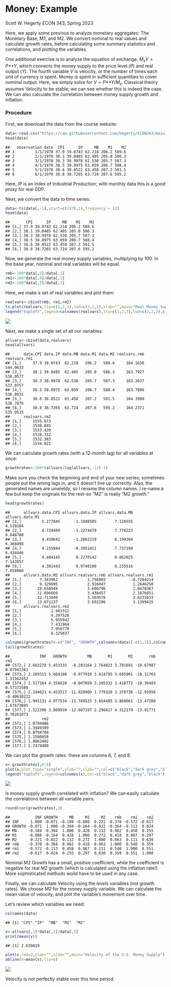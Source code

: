 Money: Example
================
Scott W. Hegerty
ECON 343, Spring 2023

Here, we apply some previous to analyze monetary aggregates: The
Monetary Base, M1, and M2. We convert nominal to real values and
calculate growth rates, before calculating some summary statistics and
correlations, and plotting the variables.

One additional exercise is to analyze the equation of exchange,
*M*<sub>*s*</sub>*V* = *P**Y*, which connects the money supply to the
price level (*P*) and real output (*Y*). The fourth variable *V* is
velocity, or the number of times each unit of currency is spent. Money
is spent in sufficient quantities to cover nominal output. Here, we
simply solve for *V* = *P**Y*/*M*<sub>*s*</sub>. Classical theory
assumes Velocity to be stable; we can see whether this is indeed the
case. We can also calculate the correlation between money supply growth
and inflation.

### Procedure

First, we download the data from the course website:

``` r
data<-read.csv("https://raw.githubusercontent.com/hegerty/ECON343/main/MoneyData343.csv",header=TRUE)
head(data)
```

    ##   observation_date  CPI      IP     MB    M1    M2
    ## 1         1/1/1970 37.9 39.0743 62.218 206.2 589.6
    ## 2         2/1/1970 38.1 39.0485 62.405 205.0 586.3
    ## 3         3/1/1970 38.3 38.9978 62.530 205.7 587.3
    ## 4         4/1/1970 38.5 38.8975 63.059 206.7 588.4
    ## 5         5/1/1970 38.6 38.8522 63.458 207.2 591.5
    ## 6         6/1/1970 38.8 38.7265 63.724 207.6 595.2

Here, *IP* is an index of Industrial Production; with monthly data this
is a good proxy for real GDP.

Next, we convert the data to time series:

``` r
data<-ts(data[,-1],start=c(1970,1),frequency = 12)
head(data)
```

    ##       CPI      IP     MB    M1    M2
    ## [1,] 37.9 39.0743 62.218 206.2 589.6
    ## [2,] 38.1 39.0485 62.405 205.0 586.3
    ## [3,] 38.3 38.9978 62.530 205.7 587.3
    ## [4,] 38.5 38.8975 63.059 206.7 588.4
    ## [5,] 38.6 38.8522 63.458 207.2 591.5
    ## [6,] 38.8 38.7265 63.724 207.6 595.2

Now, we generate the real money supply variables, multiplying by 100. In
the base year, nominal and real variables will be equal.

``` r
rmb<-100*data[,3]/data[,1]
rm1<-100*data[,4]/data[,1]
rm2<-100*data[,5]/data[,1]
```

Here, we make a set of real variables and plot them:

``` r
realvars<-cbind(rmb, rm1,rm2)
ts.plot(realvars,lty=c(1,2,3),lwd=c(2,2,2),xlab="",main="Real Money Supply")
legend("topleft",legend=colnames(realvars),lty=c(1,2,3),lwd=c(2,2,2),bty="n")
```

![](Money_Notes_files/figure-gfm/real-1.png)<!-- -->

Next, we make a single set of all our variables:

``` r
allvars<-cbind(data,realvars)
head(allvars)
```

    ##      data.CPI data.IP data.MB data.M1 data.M2 realvars.rmb realvars.rm1
    ## [1,]     37.9 39.0743  62.218   206.2   589.6     164.1636     544.0633
    ## [2,]     38.1 39.0485  62.405   205.0   586.3     163.7927     538.0577
    ## [3,]     38.3 38.9978  62.530   205.7   587.3     163.2637     537.0757
    ## [4,]     38.5 38.8975  63.059   206.7   588.4     163.7896     536.8831
    ## [5,]     38.6 38.8522  63.458   207.2   591.5     164.3990     536.7876
    ## [6,]     38.8 38.7265  63.724   207.6   595.2     164.2371     535.0515
    ##      realvars.rm2
    ## [1,]     1555.673
    ## [2,]     1538.845
    ## [3,]     1533.420
    ## [4,]     1528.312
    ## [5,]     1532.383
    ## [6,]     1534.021

We can calculate growth rates (with a 12-month lag) for all variables at
once:

``` r
growthrates<-100*(allvars/lag(allvars,-12)-1)
```

Make sure you check the beginning and end of your new series; sometimes
people put the wrong lags in, and it doesn’t line up correctly. Also,
the generated names are unwieldy, so I rename the column names. I
re-name a few but keep the originals for the rest–so “M2” is really “M2
growth.”

``` r
head(growthrates)
```

    ##      allvars.data.CPI allvars.data.IP allvars.data.MB allvars.data.M1
    ## [1,]         5.277045      -1.1040505        7.126555        4.510184
    ## [2,]         4.724409      -1.2274479        7.778223        6.048780
    ## [3,]         4.438642      -1.2062219        8.199264        6.368498
    ## [4,]         4.155844      -0.3951411        7.737198        6.434446
    ## [5,]         4.404145       0.2270142        8.062025        7.142857
    ## [6,]         4.381443       0.9740100        8.235516        7.658960
    ##      allvars.data.M2 allvars.realvars.rmb allvars.realvars.rm1
    ## [1,]        7.343962             1.756803           -0.7284214
    ## [2,]        9.329695             2.916047            1.2646250
    ## [3,]       10.658948             3.600796            1.8478367
    ## [4,]       11.896669             3.438457            2.1876851
    ## [5,]       12.713440             3.503578            2.6231833
    ## [6,]       13.071237             3.692296            3.1399415
    ##      allvars.realvars.rm2
    ## [1,]             1.963312
    ## [2,]             4.397528
    ## [3,]             5.955942
    ## [4,]             7.431964
    ## [5,]             7.958779
    ## [6,]             8.325037

``` r
colnames(growthrates)<-c("INF", "GROWTH",colnames(data)[-c(1,2)],colnames(realvars))
tail(growthrates)
```

    ##             INF   GROWTH         MB       M1       M2       rmb         rm1
    ## [572,] 2.683278 5.453333  -8.283164 2.764823 3.791691 -10.67987  0.07941381
    ## [573,] 2.269315 5.664108  -8.077919 3.614795 3.695901 -10.11763  1.31562452
    ## [574,] 2.517164 4.356620  -8.047059 3.105332 3.418772 -10.30483  0.57372580
    ## [575,] 2.194621 4.453517 -11.028909 1.779320 3.378736 -12.93956 -0.40638222
    ## [576,] 1.945131 4.077534 -11.789525 3.654485 3.868061 -13.47260  1.67673895
    ## [577,] 1.522396 3.800939 -12.607197 2.296617 4.312179 -13.91771  0.76261073
    ##              rm2
    ## [572,] 1.0794486
    ## [573,] 1.3949309
    ## [574,] 0.8794704
    ## [575,] 1.1586858
    ## [576,] 1.8862402
    ## [577,] 2.7479480

We can plot the growth rates. these are columns 6, 7, and 8:

``` r
x<-growthrates[,6:8]
plot(x,plot.type="single",ylab="",xlab="",col=c("black","dark grey","black"),lwd=c(2,3,2),lty=c(4,1,1),main="Real U.S. Money Supply Growth")
legend("topleft",legend=colnames(x),col=c("black","dark grey","black"),lwd=c(2,3,2),lty=c(4,1,1),bty="n")
```

![](Money_Notes_files/figure-gfm/g-1.png)<!-- -->

Is money supply growth correlated with inflation? We can easily
calculate the correlations between all variable pairs:

``` r
round(cor(growthrates),3)
```

    ##           INF GROWTH     MB     M1     M2    rmb    rm1    rm2
    ## INF     1.000 -0.071 -0.189 -0.088  0.221 -0.370 -0.572 -0.617
    ## GROWTH -0.071  1.000 -0.394 -0.164 -0.022 -0.364 -0.113  0.024
    ## MB     -0.189 -0.394  1.000  0.428  0.112  0.982  0.458  0.255
    ## M1     -0.088 -0.164  0.428  1.000  0.272  0.418  0.867  0.297
    ## M2      0.221 -0.022  0.112  0.272  1.000  0.063  0.111  0.630
    ## rmb    -0.370 -0.364  0.982  0.418  0.063  1.000  0.540  0.359
    ## rm1    -0.572 -0.113  0.458  0.867  0.111  0.540  1.000  0.551
    ## rm2    -0.617  0.024  0.255  0.297  0.630  0.359  0.551  1.000

Nominal M2 Growth has a small, positive coefficient, while the
coefficient is negative for real M2 growth (which is calculated using
the inflation rate!). More sophisticated methods woild have to be used
in any case.

Finally, we can calculate Velocity using the *levels* variables (not
growth rates). We choose M2 for the money supply variable. We can
calculate the mean value of velocity, and plot the variable’s movement
over time.

Let’s review which variables we need:

``` r
colnames(data)
```

    ## [1] "CPI" "IP"  "MB"  "M1"  "M2"

``` r
v<-allvars[,1]*data[,2]/data[,5]
print(mean(v))
```

    ## [1] 2.639819

``` r
plot(v,lwd=2,ylab="",xlab="",main="Velocity of the U.S. Money Supply")
abline(h=mean(v),lty=6)
```

![](Money_Notes_files/figure-gfm/v-1.png)<!-- -->

Velocity is not perfectly stable over this time period.

